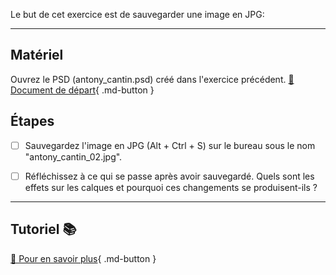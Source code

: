Le but de cet exercice est de sauvegarder une image en JPG:   

***  

## Matériel
Ouvrez le PSD (antony_cantin.psd) créé dans l'exercice précédent. 
[📁 Document de départ](https://tim-montmorency.com/compendium/582-121%E2%80%93illustration-numerique/exercices_photoshop/05_enregistrer_psd.html){ .md-button }   <br>

## Étapes

- [ ] Sauvegardez l'image en JPG (Alt + Ctrl + S) sur le bureau sous le nom "antony_cantin_02.jpg".
- [ ] Réfléchissez à ce qui se passe après avoir sauvegardé. Quels sont les effets sur les calques et pourquoi ces changements se produisent-ils ?


***  
## Tutoriel 📚
[📖 Pour en savoir plus](https://cmontmorency365-my.sharepoint.com/:v:/g/personal/flpilote_cmontmorency_qc_ca/EUHqTCjYyMVCkeIahHqiHHQBQ07BrCDjnLlFiHMkZadSIA?nav=eyJyZWZlcnJhbEluZm8iOnsicmVmZXJyYWxBcHAiOiJPbmVEcml2ZUZvckJ1c2luZXNzIiwicmVmZXJyYWxBcHBQbGF0Zm9ybSI6IldlYiIsInJlZmVycmFsTW9kZSI6InZpZXciLCJyZWZlcnJhbFZpZXciOiJNeUZpbGVzTGlua0NvcHkifX0&e=d1850G){ .md-button }   <br>



